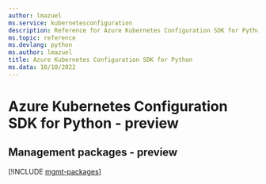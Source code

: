 ```yaml
---
author: lmazuel
ms.service: kubernetesconfiguration
description: Reference for Azure Kubernetes Configuration SDK for Python
ms.topic: reference
ms.devlang: python
ms.author: lmazuel
title: Azure Kubernetes Configuration SDK for Python
ms.data: 10/10/2022
---
```

# Azure Kubernetes Configuration SDK for Python - preview

## Management packages - preview
[!INCLUDE [mgmt-packages](kubernetes-configuration-mgmt-index.md)]
